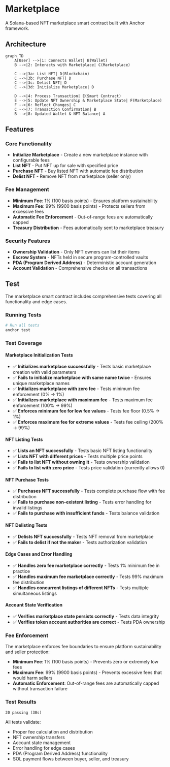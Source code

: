 # Marketplace

A Solana-based NFT marketplace smart contract built with Anchor framework.

## Architecture

```mermaid
graph TD
    A[User] -->|1: Connects Wallet| B(Wallet)
    B -->|2: Interacts with Marketplace| C(Marketplace)

    C -->|3a: List NFT| D(Blockchain)
    C -->|3b: Purchase NFT| D
    C -->|3c: Delist NFT| D
    C -->|3d: Initialize Marketplace| D

    D -->|4: Process Transaction| E(Smart Contract)
    E -->|5: Update NFT Ownership & Marketplace State| F(Marketplace)
    F -->|6: Reflect Changes| C
    C -->|7: Transaction Confirmation| B
    B -->|8: Updated Wallet & NFT Balance| A
```

## Features

### Core Functionality
- **Initialize Marketplace** - Create a new marketplace instance with configurable fees
- **List NFT** - Put NFT up for sale with specified price
- **Purchase NFT** - Buy listed NFT with automatic fee distribution
- **Delist NFT** - Remove NFT from marketplace (seller only)

### Fee Management
- **Minimum Fee**: 1% (100 basis points) - Ensures platform sustainability
- **Maximum Fee**: 99% (9900 basis points) - Protects sellers from excessive fees
- **Automatic Fee Enforcement** - Out-of-range fees are automatically capped
- **Treasury Distribution** - Fees automatically sent to marketplace treasury

### Security Features
- **Ownership Validation** - Only NFT owners can list their items
- **Escrow System** - NFTs held in secure program-controlled vaults
- **PDA (Program Derived Address)** - Deterministic account generation
- **Account Validation** - Comprehensive checks on all transactions

## Test

The marketplace smart contract includes comprehensive tests covering all functionality and edge cases.

### Running Tests

```bash
# Run all tests
anchor test
```

### Test Coverage

#### Marketplace Initialization Tests
- ✅ **Initializes marketplace successfully** - Tests basic marketplace creation with valid parameters
- ✅ **Fails to initialize marketplace with same name twice** - Ensures unique marketplace names
- ✅ **Initializes marketplace with zero fee** - Tests minimum fee enforcement (0% → 1%)
- ✅ **Initializes marketplace with maximum fee** - Tests maximum fee enforcement (100% → 99%)
- ✅ **Enforces minimum fee for low fee values** - Tests fee floor (0.5% → 1%)
- ✅ **Enforces maximum fee for extreme values** - Tests fee ceiling (200% → 99%)

#### NFT Listing Tests
- ✅ **Lists an NFT successfully** - Tests basic NFT listing functionality
- ✅ **Lists NFT with different prices** - Tests multiple price points
- ✅ **Fails to list NFT without owning it** - Tests ownership validation
- ✅ **Fails to list with zero price** - Tests price validation (currently allows 0)

#### NFT Purchase Tests
- ✅ **Purchases NFT successfully** - Tests complete purchase flow with fee distribution
- ✅ **Fails to purchase non-existent listing** - Tests error handling for invalid listings
- ✅ **Fails to purchase with insufficient funds** - Tests balance validation

#### NFT Delisting Tests
- ✅ **Delists NFT successfully** - Tests NFT removal from marketplace
- ✅ **Fails to delist if not the maker** - Tests authorization validation

#### Edge Cases and Error Handling
- ✅ **Handles zero fee marketplace correctly** - Tests 1% minimum fee in practice
- ✅ **Handles maximum fee marketplace correctly** - Tests 99% maximum fee distribution
- ✅ **Handles concurrent listings of different NFTs** - Tests multiple simultaneous listings

#### Account State Verification
- ✅ **Verifies marketplace state persists correctly** - Tests data integrity
- ✅ **Verifies token account authorities are correct** - Tests PDA ownership

### Fee Enforcement

The marketplace enforces fee boundaries to ensure platform sustainability and seller protection:

- **Minimum Fee**: 1% (100 basis points) - Prevents zero or extremely low fees
- **Maximum Fee**: 99% (9900 basis points) - Prevents excessive fees that would harm sellers
- **Automatic Enforcement**: Out-of-range fees are automatically capped without transaction failure

### Test Results

```
20 passing (30s)
```

All tests validate:
- Proper fee calculation and distribution
- NFT ownership transfers
- Account state management
- Error handling for edge cases
- PDA (Program Derived Address) functionality
- SOL payment flows between buyer, seller, and treasury
